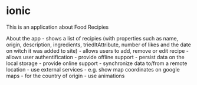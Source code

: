 # ionic

This is an application about Food Recipies

About the app 
    - shows a list of recipies (with properties such as name, origin, description, ingredients, triedItAttribute, number of likes and the date on witch it was added to site)
    - allows users to add, remove or edit recipe
    - allows user authentification
    - provide offline support - persist data on the local storage
    - provide online support - synchronize data to/from a remote location
    - use external services - e.g. show map coordinates on google maps - for the country of origin
    - use animations

